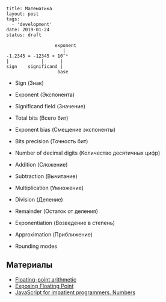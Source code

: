 ```
title: Математика
layout: post
tags:
  - 'development'
date: 2019-01-24
status: draft
```

```
                  exponent
                     |
-1.2345 = -12345 × 10¯⁴
|            |      |
sign    significand |
                   base
```

- Sign (Знак)
- Exponent (Экспонента)
- Significand field (Значение)
- Total bits (Всего бит)
- Exponent bias (Смещение экспоненты)
- Bits precision (Точность бит)
- Number of decimal digits (Количество десятичных цифр)

- Addition (Сложение)
- Subtraction (Вычитание)

- Multiplication (Умножение)
- Division (Деление)

- Remainder (Остаток от деления)
- Exponentiation (Возведение в степень)

- Approximation (Приближение)

- Rounding modes


## Материалы

- [Floating-point arithmetic](https://en.wikipedia.org/wiki/Floating-point_arithmetic)
- [Exposing Floating Point](https://ciechanow.ski/exposing-floating-point/)
- [JavaScript for impatient programmers. Numbers](https://exploringjs.com/impatient-js/ch_numbers.html)
